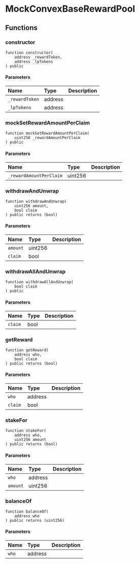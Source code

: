 # MockConvexBaseRewardPool

## Functions

### constructor

```solidity
function constructor(
    address _rewardToken,
    address _lpTokens
) public
```

#### Parameters

| Name | Type | Description |
| :--- | :--- | :---------- |
| `_rewardToken` | address |  |
| `_lpTokens` | address |  |

### mockSetRewardAmountPerClaim

```solidity
function mockSetRewardAmountPerClaim(
    uint256 _rewardAmountPerClaim
) public
```

#### Parameters

| Name | Type | Description |
| :--- | :--- | :---------- |
| `_rewardAmountPerClaim` | uint256 |  |

### withdrawAndUnwrap

```solidity
function withdrawAndUnwrap(
    uint256 amount,
    bool claim
) public returns (bool)
```

#### Parameters

| Name | Type | Description |
| :--- | :--- | :---------- |
| `amount` | uint256 |  |
| `claim` | bool |  |

### withdrawAllAndUnwrap

```solidity
function withdrawAllAndUnwrap(
    bool claim
) public
```

#### Parameters

| Name | Type | Description |
| :--- | :--- | :---------- |
| `claim` | bool |  |

### getReward

```solidity
function getReward(
    address who,
    bool claim
) public returns (bool)
```

#### Parameters

| Name | Type | Description |
| :--- | :--- | :---------- |
| `who` | address |  |
| `claim` | bool |  |

### stakeFor

```solidity
function stakeFor(
    address who,
    uint256 amount
) public returns (bool)
```

#### Parameters

| Name | Type | Description |
| :--- | :--- | :---------- |
| `who` | address |  |
| `amount` | uint256 |  |

### balanceOf

```solidity
function balanceOf(
    address who
) public returns (uint256)
```

#### Parameters

| Name | Type | Description |
| :--- | :--- | :---------- |
| `who` | address |  |

